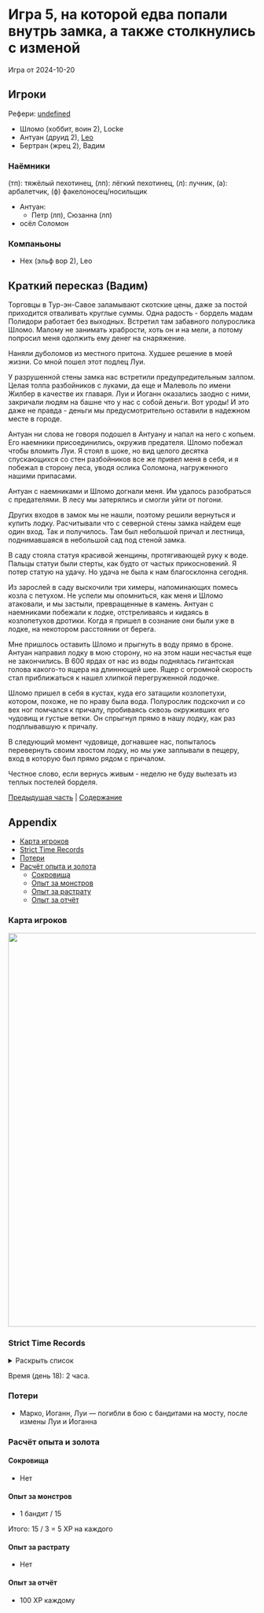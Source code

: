 # Игра 5, на которой едва попали внутрь замка, а также столкнулись с изменой

Игра от 2024-10-20

## Игроки

Рефери: [undefined](https://t.me/oktottrpg)

- Шломо (хоббит, воин 2), Locke
- Антуан (друид 2), [Leo](https://t.me/fiftyforfifty)
- Бертран (жрец 2), Вадим

### Наёмники

(тп): тяжёлый пехотинец, (лп): лёгкий пехотинец, (л): лучник, (а): арбалетчик, (ф) факелоносец/носильщик

- Антуан:
  - Петр (лп), Сюзанна (лп)
- осёл Соломон

### Компаньоны

- Нех (эльф вор 2), Leo

## Краткий пересказ (Вадим)

Торговцы в Тур-эн-Савое заламывают скотские цены, даже за постой приходится отваливать круглые суммы. Одна радость -
бордель мадам Полидори работает без выходных. Встретил там забавного полурослика Шломо. Малому не занимать храбрости,
хоть он и на мели, а потому попросил меня одолжить ему денег на снаряжение.

Наняли дуболомов из местного притона. Худшее решение в моей жизни. Со мной пошел этот подлец Луи.

У разрушенной стены замка нас встретили предупредительным залпом. Целая толпа разбойников с луками, да еще и Малеволь по
имени Жилбер в качестве их главаря. Луи и Иоганн оказались заодно с ними, закричали людям на башне что у нас с собой
деньги. Вот уроды! И это даже не правда - деньги мы предусмотрительно оставили в надежном месте в городе.

Антуан ни слова не говоря подошел в Антуану и напал на него с копьем. Его наемники присоединились, окружив предателя.
Шломо побежал чтобы вломить Луи. Я стоял в шоке, но вид целого десятка спускающихся со стен разбойников все же привел
меня в себя, и я побежал в сторону леса, уводя ослика Соломона, нагруженного нашими припасами.

Антуан с наемниками и Шломо догнали меня. Им удалось разобраться с предателями. В лесу мы затерялись и смогли уйти от
погони.

Других входов в замок мы не нашли, поэтому решили вернуться и купить лодку. Расчитывали что с северной стены замка
найдем еще один вход. Так и получилось. Там был небольшой причал и лестница, поднимавшаяся в небольшой сад под стеной
замка.

В саду стояла статуя красивой женщины, протягивающей руку к воде. Пальцы статуи были стерты, как будто от частых
прикосновений. Я потер статую на удачу. Но удача не была к нам благосклонна сегодня.

Из зарослей в саду выскочили три химеры, напоминающих помесь козла с петухом. Не успели мы опомниться, как меня и Шломо
атаковали, и мы застыли, превращенные в камень. Антуан с наемниками побежали к лодке, отстреливаясь и кидаясь в
козлопетухов дротики. Когда я пришел в сознание они были уже в лодке, на некотором расстоянии от берега.

Мне пришлось оставить Шломо и прыгнуть в воду прямо в броне. Антуан направил лодку в мою сторону, но на этом наши
несчастья еще не закончились. В 600 ярдах от нас из воды поднялась гигантская голова какого-то ящера на длиннющей шее.
Ящер с огромной скорость стал приближаться к нашел хлипкой перегруженной лодочке.

Шломо пришел в себя в кустах, куда его затащили козлопетухи, котором, похоже, не по нраву была вода. Полурослик
подскочил и со вех ног помчался к причалу, пробиваясь сквозь окруживших его чудовищ и густые ветки. Он спрыгнул прямо в
нашу лодку, как раз подплывавшую к причалу.

В следующий момент чудовище, догнавшее нас, попыталось перевернуть своим хвостом лодку, но мы уже заплывали в пещеру,
вход в которую был прямо рядом с причалом.

Честное слово, если вернусь живым - неделю не буду вылезать из теплых постелей борделя.

[Предыдущая часть](./xyntillan-04.md) | [Содержание](./Readme.md)


## Appendix

<!-- toc -->

- [Карта игроков](#%D0%BA%D0%B0%D1%80%D1%82%D0%B0-%D0%B8%D0%B3%D1%80%D0%BE%D0%BA%D0%BE%D0%B2)
- [Strict Time Records](#strict-time-records)
- [Потери](#%D0%BF%D0%BE%D1%82%D0%B5%D1%80%D0%B8)
- [Расчёт опыта и золота](#%D1%80%D0%B0%D1%81%D1%87%D1%91%D1%82-%D0%BE%D0%BF%D1%8B%D1%82%D0%B0-%D0%B8-%D0%B7%D0%BE%D0%BB%D0%BE%D1%82%D0%B0)
  - [Сокровища](#%D1%81%D0%BE%D0%BA%D1%80%D0%BE%D0%B2%D0%B8%D1%89%D0%B0)
  - [Опыт за монстров](#%D0%BE%D0%BF%D1%8B%D1%82-%D0%B7%D0%B0-%D0%BC%D0%BE%D0%BD%D1%81%D1%82%D1%80%D0%BE%D0%B2)
  - [Опыт за растрату](#%D0%BE%D0%BF%D1%8B%D1%82-%D0%B7%D0%B0-%D1%80%D0%B0%D1%81%D1%82%D1%80%D0%B0%D1%82%D1%83)
  - [Опыт за отчёт](#%D0%BE%D0%BF%D1%8B%D1%82-%D0%B7%D0%B0-%D0%BE%D1%82%D1%87%D1%91%D1%82)

<!-- tocstop -->

### Карта игроков

<a title="" href="https://github.com/user-attachments/assets/881a1b7f-937c-4a97-91fc-a61cff717f5c">
  <img src="https://github.com/user-attachments/assets/881a1b7f-937c-4a97-91fc-a61cff717f5c" style="width:800px" />
</a>

<!--
<a title="" href="">
  <img src="" style="width:400px" />
</a>
-->

### Strict Time Records

<details><summary>Раскрыть список</summary>

По дням

- 1 дорога до замка (Игра 1)
- 2 разведка, вход через разрушенные восточные ворота (Игра 2, Игра 3)
- 3,4 дорога обратно
- 5,6 Тур-эн-Савой, закуп, продажа лута (Игра 5)
- 7,8 Тур-эн-Савой, похороны, кутёж и другие траты на опыт
- 9 город, оценка вина, притоны
- 10, 11 дорога
- 12 замок
- 13, 14, 15, 16, 17 дорога обратно, покупка лодки в городе, дорога к замку, наблюдение за западным входом
- 18 замок, вход со стороны озера

</details>

Время (день 18): 2 часа.

### Потери

- Марко, Иоганн, Луи — погибли в бою с бандитами на мосту, после измены Луи и Иоганна

### Расчёт опыта и золота

#### Сокровища

- Нет

#### Опыт за монстров

- 1 бандит / 15

Итого: 15 / 3 = 5 XP на каждого

#### Опыт за растрату

- Нет

#### Опыт за отчёт

- 100 XP каждому
